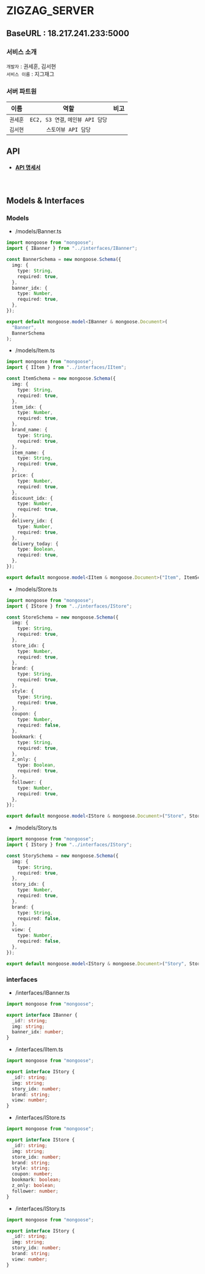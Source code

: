 # ZIGZAG_SERVER

## BaseURL : 18.217.241.233:5000

### 서비스 소개

`개발자` : 권세훈, 김서현<br>
`서비스 이름` : 지그재그<br>

### 서버 파트원

| 이름     |               역할                | 비고 |
| -------- | :-------------------------------: | :--: |
| `권세훈` | `EC2, S3 연결`, `메인뷰 API 담당` |      |
| `김서현` |        `스토어뷰 API 담당`        |      |

## API

- #### [API 명세서](https://github.com/SOPT-ZigZag/SERVER_ZIGZAG/wiki)
<br>

## Models & Interfaces

### Models

- /models/Banner.ts

```typescript
import mongoose from "mongoose";
import { IBanner } from "../interfaces/IBanner";

const BannerSchema = new mongoose.Schema({
  img: {
    type: String,
    required: true,
  },
  banner_idx: {
    type: Number,
    required: true,
  },
});

export default mongoose.model<IBanner & mongoose.Document>(
  "Banner",
  BannerSchema
);
```

- /models/Item.ts

```typescript
import mongoose from "mongoose";
import { IItem } from "../interfaces/IItem";

const ItemSchema = new mongoose.Schema({
  img: {
    type: String,
    required: true,
  },
  item_idx: {
    type: Number,
    required: true,
  },
  brand_name: {
    type: String,
    required: true,
  },
  item_name: {
    type: String,
    required: true,
  },
  price: {
    type: Number,
    required: true,
  },
  discount_idx: {
    type: Number,
    required: true,
  },
  delivery_idx: {
    type: Number,
    required: true,
  },
  delivery_today: {
    type: Boolean,
    required: true,
  },
});

export default mongoose.model<IItem & mongoose.Document>("Item", ItemSchema);
```

- /models/Store.ts

```typescript
import mongoose from "mongoose";
import { IStore } from "../interfaces/IStore";

const StoreSchema = new mongoose.Schema({
  img: {
    type: String,
    required: true,
  },
  store_idx: {
    type: Number,
    required: true,
  },
  brand: {
    type: String,
    required: true,
  },
  style: {
    type: String,
    required: true,
  },
  coupon: {
    type: Number,
    required: false,
  },
  bookmark: {
    type: String,
    required: true,
  },
  z_only: {
    type: Boolean,
    required: true,
  },
  follower: {
    type: Number,
    required: true,
  },
});

export default mongoose.model<IStore & mongoose.Document>("Store", StoreSchema);
```

- /models/Story.ts

```typescript
import mongoose from "mongoose";
import { IStory } from "../interfaces/IStory";

const StorySchema = new mongoose.Schema({
  img: {
    type: String,
    required: true,
  },
  story_idx: {
    type: Number,
    required: true,
  },
  brand: {
    type: String,
    required: false,
  },
  view: {
    type: Number,
    required: false,
  },
});

export default mongoose.model<IStory & mongoose.Document>("Story", StorySchema);
```

### interfaces

- /interfaces/IBanner.ts

```typescript
import mongoose from "mongoose";

export interface IBanner {
  _id?: string;
  img: string;
  banner_idx: number;
}
```

- /interfaces/IItem.ts

```typescript
import mongoose from "mongoose";

export interface IStory {
  _id?: string;
  img: string;
  story_idx: number;
  brand: string;
  view: number;
}
```

- /interfaces/IStore.ts

```typescript
import mongoose from "mongoose";

export interface IStore {
  _id?: string;
  img: string;
  store_idx: number;
  brand: string;
  style: string;
  coupon: number;
  bookmark: boolean;
  z_only: boolean;
  follower: number;
}
```

- /interfaces/IStory.ts

```typescript
import mongoose from "mongoose";

export interface IStory {
  _id?: string;
  img: string;
  story_idx: number;
  brand: string;
  view: number;
}
```
